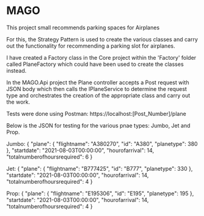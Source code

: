 # MAGO
This project small recommends parking spaces for Airplanes

For this, the Strategy Pattern is used to create the various classes and carry out the functionality for
recommending a parking slot for airplanes.

I have created a Factory class in the Core project within the 'Factory' folder called PlaneFactory which 
could have been used to create the classes instead.

In the MAGO.Api project the Plane controller accepts a Post request with JSON body which then calls the
IPlaneService to determine the request type and orchestrates the creation of the appropriate class and 
carry out the work. 

Tests were done using Postman: https://localhost:[Post_Number]/plane

Below is the JSON for testing for the various pnae types: Jumbo, Jet and Prop.

Jumbo:
{
    "plane": {
		"flightname": "A380270",
		"id": "A380",
		"planetype": 380
    },
    "startdate": "2021-08-03T00:00:00",
	"hourofarrival": 14,
	"totalnumberofhoursrequired": 6
}

Jet:
{
    "plane": {
		"flightname": "B777425",
		"id": "B777",
		"planetype": 330
    },
    "startdate": "2021-08-03T00:00:00",
	"hourofarrival": 14,
	"totalnumberofhoursrequired": 4
}

Prop:
{
    "plane": {
		"flightname": "E195306",
		"id": "E195",
		"planetype": 195
    },
    "startdate": "2021-08-03T00:00:00",
	"hourofarrival": 14,
	"totalnumberofhoursrequired": 4
}


